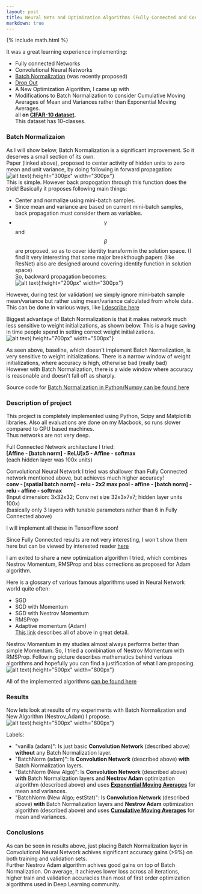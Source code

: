 ```yaml
---
layout: post
title: Neural Nets and Optimization Algorithms (Fully Connected and Convolutional Neural Nets)
markdown: true
---
```

{% include math.html %}

It was a great learning experience implementing:
- Fully connected Networks
- Convolutional Neural Networks
- [Batch Normalization](https://arxiv.org/pdf/1502.03167.pdf) (was recently proposed)
- [Drop Out](https://www.cs.toronto.edu/~hinton/absps/JMLRdropout.pdf)
- A New Optimization Algorithm, I came up with
- Modifications to Batch Normalization to consider Cumulative Moving Averages of Mean and Variances rather than Exponential Moving Averages.  
all **on [CIFAR-10 dataset](https://www.cs.toronto.edu/~kriz/cifar.html).**  
This dataset has 10-classes.  

### Batch Normalizaion
As I will show below, Batch Normalization is a significant improvement. So it deserves a small section of its own.  
Paper (linked above), proposed to center activity of hidden units to zero mean and unit variance, by doing following in forward propagation:  
![alt text]({{site.url}}/images/batchNorm_forward.png "batch norm forward"){:height="300px" width="300px"}  
This is simple. However back propogation through this function does the trick! Basically it proposes following main things:  
- Center and normalize using mini-batch samples.  
- Since mean and variance are based on current mini-batch samples, back propagation must consider them as variables.  
- $$\gamma$$ and $$\beta$$ are proposed, so as to cover identity transform in the solution space. (I find it very interesting that some major breakthough papers (like ResNet) also are designed around covering identity function in solution space)  
So, backward propagation becomes:  
![alt text]({{site.url}}/images/batchNorm_backward.png "batch Norm backward"){:height="200px" width="300px"}  

However, during test (or validation) we simply ignore mini-batch sample mean/variance but rather using mean/variance calculated from whole data.  
This can be done in various ways, like [I describe here](https://yogeshluthra.github.io/MeanVariance_Estimation_from_Online_Data/)  

Biggest advantage of Batch Normalization is that it makes network much less sensitive to weight initializations, as shown below. This is a huge saving in time people spend in setting correct weight initializations.  
![alt text]({{site.url}}/images/batchNorm_advantages.png "batch Norm advantages"){:height="700px" width="500px"}  

As seen above, baseline, which doesn't implement Batch Normalization, is very sensitive to weight initializations. There is a narrow window of weight initializations, where accuracy is high, otherwise bad (really bad)  
However with Batch Normalization, there is a wide window where accuracy is reasonable and doesn't fall off as sharply.  

Source code for [Batch Normalization in Python/Numpy can be found here](https://github.com/yogeshluthra/Deep_Learning/blob/master/assignment2/cs231n/layers.py)

### Description of project
This project is completely implemented using Python, Scipy and Matplotlib libraries. Also all evaluations are done on my Macbook, so runs slower compared to GPU based machines.  
Thus networks are not very deep.  

Full Connected Network architecture I tried:  
**[Affine - [batch norm] - ReLU]x5 - Affine - softmax**  
(each hidden layer was 100x units)  

Convolutional Neural Network I tried was shallower than Fully Connected network mentioned above, but achieves much higher accuracy!  
**conv - [spatial batch norm] - relu - 2x2 max pool - affine - [batch norm] - relu - affine - softmax**    
(Input dimension: 3x32x32; Conv net size 32x3x7x7; hidden layer units 100x)  
(basically only 3 layers with tunable parameters rather than 6 in Fully Connected above)  

I will implement all these in TensorFlow soon!  

Since Fully Connected results are not very interesting, I won't show them here but can be viewed by interested reader [here](https://github.com/yogeshluthra/Deep_Learning/blob/master/assignment2/FullyConnectedNets.ipynb)  

I am exited to share a new optimization algorithm I tried, which combines Nestrov Momentum, RMSProp and bias corrections as proposed for Adam algorithm.

Here is a glossary of various famous algorithms used in Neural Network world quite often:
- SGD
- SGD with Momentum
- SGD with Nestrov Momentum
- RMSProp
- Adaptive momentum (Adam)  
[This link](http://cs231n.stanford.edu/slides/2016/winter1516_lecture6.pdf) describes all of above in great detail.

Nestrov Momentum in my studies almost always performs better than simple Momentum.
So, I tried a combination of Nestrov Momentum with RMSProp.
Following picture describes mathematics behind various algorithms and hopefully you can find a justification of what I am proposing.  
![alt text]({{site.url}}/images/first_order_optimization_algos.png "first_order_optimization_algos"){:height="500px" width="800px"}  

All of the implemented algorithms [can be found here](https://github.com/yogeshluthra/Deep_Learning/blob/master/assignment2/cs231n/optim.py)  

### Results
Now lets look at results of my experiments with Batch Normalization and New Algorithm (Nestrov_Adam) I propose.  
![alt text]({{site.url}}/images/results_convnet_batchNorm_optimAlgo.png "results_convnet_batchNorm_optimAlgo"){:height="500px" width="800px"}  

Labels:  
- "vanilla (adam)": Is just basic **Convolution Network** (described above) **without** any Batch Normalization layer.  
- "BatchNorm (adam)": Is **Convolution Network** (described above) **with** Batch Normalization layers.
- "BatchNorm (New Algo)": Is  **Convolution Network** (described above) **with** Batch Normalization layers and **Nestrov Adam** optimization algorithm (described above) and uses **[Exponential Moving Averages](https://yogeshluthra.github.io/MeanVariance_Estimation_from_Online_Data/)** for mean and variances.
-  "BatchNorm (New Algo; estStat)": Is  **Convolution Network** (described above) **with** Batch Normalization layers and **Nestrov Adam** optimization algorithm (described above) and uses **[Cumulative Moving Averages](https://yogeshluthra.github.io/MeanVariance_Estimation_from_Online_Data/)** for mean and variances.  

### Conclusions
As can be seen in results above, just placing Batch Normalization layer in Convolutional Neural Network achives significant accuracy gains (>9%) on both training and validation sets.  
Further Nestrov Adam algorithm achives good gains on top of Batch Normalization. On average, it achieves lower loss across all iterations, higher train and validation accuracies than most of first order optimization algorithms used in Deep Learning community.  
 

